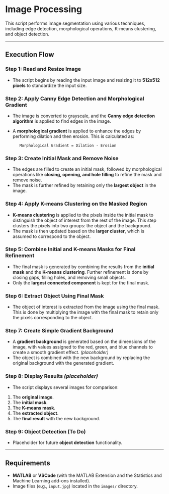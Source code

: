 # Image Processing
This script performs image segmentation using various techniques, including edge detection, morphological operations, K-means clustering, and object detection. 

---

## Execution Flow

### **Step 1: Read and Resize Image**
- The script begins by reading the input image and resizing it to **512x512 pixels** to standardize the input size.

### **Step 2: Apply Canny Edge Detection and Morphological Gradient**
- The image is converted to grayscale, and the **Canny edge detection algorithm** is applied to find edges in the image.
- A **morphological gradient** is applied to enhance the edges by performing dilation and then erosion. This is calculated as:
  
  ```plaintext
     Morphological Gradient = Dilation - Erosion
  ```
    
### **Step 3: Create Initial Mask and Remove Noise**
- The edges are filled to create an initial mask, followed by morphological operations like **closing, opening, and hole filling** to refine the mask and remove noise.
- The mask is further refined by retaining only the **largest object** in the image.

### **Step 4: Apply K-means Clustering on the Masked Region**
- **K-means clustering** is applied to the pixels inside the initial mask to distinguish the object of interest from the rest of the image. This step clusters the pixels into two groups: the object and the background.
- The mask is then updated based on the **larger cluster**, which is assumed to correspond to the object.

### **Step 5: Combine Initial and K-means Masks for Final Refinement**
- The final mask is generated by combining the results from the **initial mask** and the **K-means clustering**. Further refinement is done by closing gaps, filling holes, and removing small objects.
- Only the **largest connected component** is kept for the final mask.

### **Step 6: Extract Object Using Final Mask**
- The object of interest is extracted from the image using the final mask. This is done by multiplying the image with the final mask to retain only the pixels corresponding to the object.

### **Step 7: Create Simple Gradient Background**
- A **gradient background** is generated based on the dimensions of the image, with values assigned to the red, green, and blue channels to create a smooth gradient effect. *(placeholder)*
- The object is combined with the new background by replacing the original background with the generated gradient.

### **Step 8: Display Results** *(placeholder)*
- The script displays several images for comparison:
1. The **original image**.
2. The **initial mask**.
3. The **K-means mask**.
4. The **extracted object**.
5. The **final result** with the new background.

### **Step 9: Object Detection (To Do)**
- Placeholder for future **object detection** functionality.

---

## Requirements

- **MATLAB** or **VSCode** (with the MATLAB Extension and the Statistics and Machine Learning add-ons installed).
- Image files (e.g., `input.jpg`) located in the `images/` directory.

